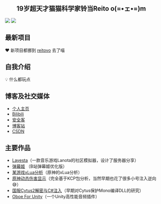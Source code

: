 <h2 align="center">19岁超天才猫猫科学家铃当Reito o(=•ェ•=)m</h2> 

![](https://github-readme-stats.vercel.app/api?username=cnSchwarzer&show_icons=true&hide_border=true&theme=default&locale=cn) 
![](https://github-profile-trophy.vercel.app/?username=cnSchwarzer&column=10)

## 最新项目
❤ 新项目都挪到 [reitovo](https://github.com/reitovo) 去了喵
  
## 自我介绍 
💡 什么都玩点

## 博客及社交媒体
- [个人主页](https://www.sch.ink)
- [Bilibili](https://space.bilibili.com/2305653)
- [安全客](https://www.anquanke.com/member/155096) 
- [博客站](https://blog.schwarzer.wang) 
- [CSDN](https://blog.csdn.net/schwarzer_w) 

## 主要作品
- [Layesta](https://www.taptap.com/app/159199)（一款音乐游戏Lanota的社区模拟器，设计了服务器分享） 
- [弹幕姬](https://sch.ink) （B站弹幕姬优化版）
- [某游戏xLua分析](https://www.anquanke.com/post/id/231798)（原神的xLua分析）
- [原神动态伤害显示](https://www.bilibili.com/video/BV1Sy4y1E73y/)（完全基于KCP包分析，当然早期也花了很多小号注入逆向😅）
- [国服Cytus2解密与C#注入](https://blog.schwarzer.wang/2019/07/20/sec.android.cytus2/)（早期对Cytus保护Mono编译DLL的研究）
- [Oboe For Unity](https://publisher.assetstore.unity3d.com/package.html?id=575852)（一个Unity高性能音频插件）
